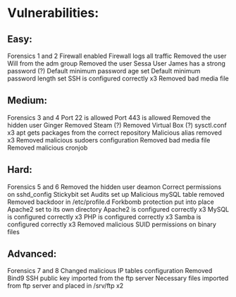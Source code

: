 # Vulnerabilities:

## Easy:
Forensics 1 and 2
Firewall enabled
Firewall logs all traffic
Removed the user Will from the adm group
Removed the user Sessa
User James has a strong password (?)
Default minimum password age set
Default minimum password length set
SSH is configured correctly x3
Removed bad media file


## Medium:
Forensics 3 and 4
Port 22 is allowed
Port 443 is allowed
Removed the hidden user Ginger
Removed Steam (?)
Removed Virtual Box (?)
sysctl.conf x3
apt gets packages from the correct repository
Malicious alias removed x3
Removed malicious sudoers configuration
Removed bad media file
Removed malicious cronjob



## Hard:
Forensics 5 and 6
Removed the hidden user deamon
Correct permissions on sshd_config
Stickybit set
Audits set up
Malicious mySQL table removed
Removed backdoor in /etc/profile.d
Forkbomb protection put into place
Apache2 set to its own directory
Apache2 is configured correctly x3
MySQL is configured correctly x3
PHP is configured correctly x3
Samba is configured correctly x3
Removed malicious SUID permissions on binary files


## Advanced:
Forensics 7 and 8
Changed malicious IP tables configuration
Removed Bind9
SSH public key imported from the ftp server
Necessary files imported from ftp server and placed in /srv/ftp x2

